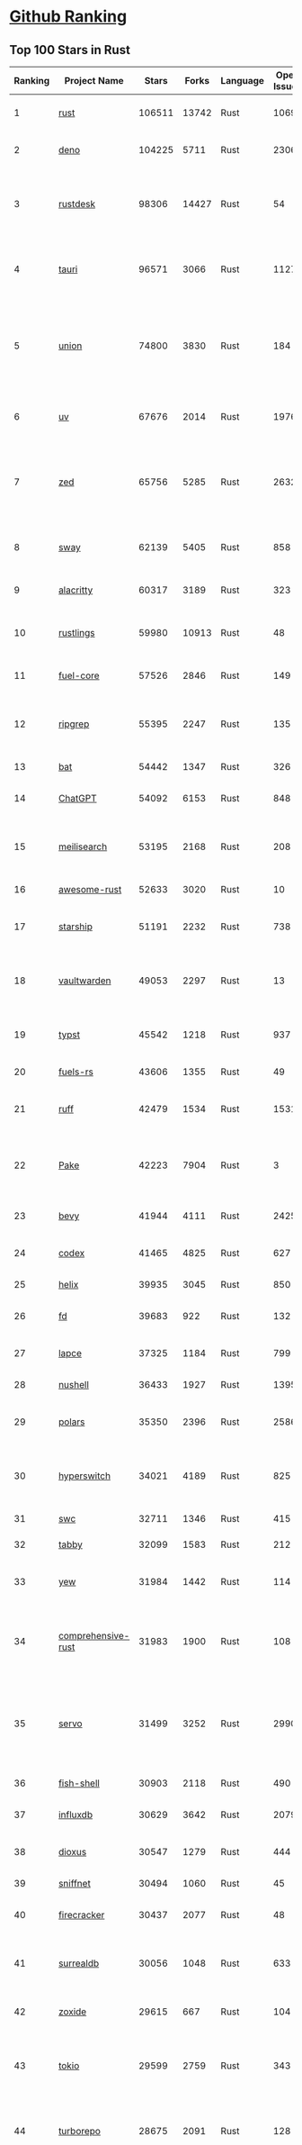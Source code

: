 [Github Ranking](../README.md)
==========

## Top 100 Stars in Rust

| Ranking | Project Name | Stars | Forks | Language | Open Issues | Description | Last Commit |
| ------- | ------------ | ----- | ----- | -------- | ----------- | ----------- | ----------- |
| 1 | [rust](https://github.com/rust-lang/rust) | 106511 | 13742 | Rust | 10690 | Empowering everyone to build reliable and efficient software. | 2025-09-16T18:43:51Z |
| 2 | [deno](https://github.com/denoland/deno) | 104225 | 5711 | Rust | 2306 | A modern runtime for JavaScript and TypeScript. | 2025-09-16T14:57:36Z |
| 3 | [rustdesk](https://github.com/rustdesk/rustdesk) | 98306 | 14427 | Rust | 54 | An open-source remote desktop application designed for self-hosting, as an alternative to TeamViewer. | 2025-09-15T06:32:50Z |
| 4 | [tauri](https://github.com/tauri-apps/tauri) | 96571 | 3066 | Rust | 1127 | Build smaller, faster, and more secure desktop and mobile applications with a web frontend. | 2025-09-15T12:01:07Z |
| 5 | [union](https://github.com/unionlabs/union) | 74800 | 3830 | Rust | 184 | The trust-minimized, zero-knowledge bridging protocol, designed for censorship resistance, extremely high security, and usage in decentralized finance. | 2025-09-16T18:29:41Z |
| 6 | [uv](https://github.com/astral-sh/uv) | 67676 | 2014 | Rust | 1976 | An extremely fast Python package and project manager, written in Rust. | 2025-09-16T18:39:08Z |
| 7 | [zed](https://github.com/zed-industries/zed) | 65756 | 5285 | Rust | 2632 | Code at the speed of thought – Zed is a high-performance, multiplayer code editor from the creators of Atom and Tree-sitter. | 2025-09-16T19:00:48Z |
| 8 | [sway](https://github.com/FuelLabs/sway) | 62139 | 5405 | Rust | 858 | 🌴 Empowering everyone to build reliable and efficient smart contracts. | 2025-09-16T18:20:06Z |
| 9 | [alacritty](https://github.com/alacritty/alacritty) | 60317 | 3189 | Rust | 323 | A cross-platform, OpenGL terminal emulator. | 2025-09-12T00:23:58Z |
| 10 | [rustlings](https://github.com/rust-lang/rustlings) | 59980 | 10913 | Rust | 48 | :crab: Small exercises to get you used to reading and writing Rust code! | 2025-08-21T22:05:36Z |
| 11 | [fuel-core](https://github.com/FuelLabs/fuel-core) | 57526 | 2846 | Rust | 149 | Rust full node implementation of the Fuel v2 protocol. | 2025-09-16T18:33:13Z |
| 12 | [ripgrep](https://github.com/BurntSushi/ripgrep) | 55395 | 2247 | Rust | 135 | ripgrep recursively searches directories for a regex pattern while respecting your gitignore | 2025-09-10T11:47:54Z |
| 13 | [bat](https://github.com/sharkdp/bat) | 54442 | 1347 | Rust | 326 | A cat(1) clone with wings. | 2025-09-04T06:38:23Z |
| 14 | [ChatGPT](https://github.com/lencx/ChatGPT) | 54092 | 6153 | Rust | 848 | 🔮 ChatGPT Desktop Application (Mac, Windows and Linux) | 2024-08-29T17:58:11Z |
| 15 | [meilisearch](https://github.com/meilisearch/meilisearch) | 53195 | 2168 | Rust | 208 | A lightning-fast search engine API bringing AI-powered hybrid search to your sites and applications. | 2025-09-16T15:45:52Z |
| 16 | [awesome-rust](https://github.com/rust-unofficial/awesome-rust) | 52633 | 3020 | Rust | 10 | A curated list of Rust code and resources. | 2025-09-15T14:07:43Z |
| 17 | [starship](https://github.com/starship/starship) | 51191 | 2232 | Rust | 738 | ☄🌌️  The minimal, blazing-fast, and infinitely customizable prompt for any shell! | 2025-09-16T17:37:05Z |
| 18 | [vaultwarden](https://github.com/dani-garcia/vaultwarden) | 49053 | 2297 | Rust | 13 | Unofficial Bitwarden compatible server written in Rust, formerly known as bitwarden_rs | 2025-08-29T11:14:40Z |
| 19 | [typst](https://github.com/typst/typst) | 45542 | 1218 | Rust | 937 | A new markup-based typesetting system that is powerful and easy to learn. | 2025-09-15T14:28:27Z |
| 20 | [fuels-rs](https://github.com/FuelLabs/fuels-rs) | 43606 | 1355 | Rust | 49 | Fuel Network Rust SDK | 2025-09-12T18:49:19Z |
| 21 | [ruff](https://github.com/astral-sh/ruff) | 42479 | 1534 | Rust | 1531 | An extremely fast Python linter and code formatter, written in Rust. | 2025-09-16T18:35:28Z |
| 22 | [Pake](https://github.com/tw93/Pake) | 42223 | 7904 | Rust | 3 | 🤱🏻 Turn any webpage into a desktop app with one command. 🤱🏻 一键打包网页生成轻量桌面应用。 | 2025-09-16T11:14:56Z |
| 23 | [bevy](https://github.com/bevyengine/bevy) | 41944 | 4111 | Rust | 2425 | A refreshingly simple data-driven game engine built in Rust | 2025-09-16T16:56:07Z |
| 24 | [codex](https://github.com/openai/codex) | 41465 | 4825 | Rust | 627 | Lightweight coding agent that runs in your terminal | 2025-09-16T18:46:42Z |
| 25 | [helix](https://github.com/helix-editor/helix) | 39935 | 3045 | Rust | 850 | A post-modern modal text editor. | 2025-09-16T14:58:33Z |
| 26 | [fd](https://github.com/sharkdp/fd) | 39683 | 922 | Rust | 132 | A simple, fast and user-friendly alternative to 'find' | 2025-09-06T01:22:08Z |
| 27 | [lapce](https://github.com/lapce/lapce) | 37325 | 1184 | Rust | 799 | Lightning-fast and Powerful Code Editor written in Rust | 2025-09-16T06:29:46Z |
| 28 | [nushell](https://github.com/nushell/nushell) | 36433 | 1927 | Rust | 1395 | A new type of shell | 2025-09-15T19:00:13Z |
| 29 | [polars](https://github.com/pola-rs/polars) | 35350 | 2396 | Rust | 2586 | Extremely fast Query Engine for DataFrames, written in Rust | 2025-09-16T18:45:17Z |
| 30 | [hyperswitch](https://github.com/juspay/hyperswitch) | 34021 | 4189 | Rust | 825 | An open source payments switch written in Rust to make payments fast, reliable and affordable | 2025-09-16T18:02:32Z |
| 31 | [swc](https://github.com/swc-project/swc) | 32711 | 1346 | Rust | 415 | Rust-based platform for the Web | 2025-09-16T11:42:30Z |
| 32 | [tabby](https://github.com/TabbyML/tabby) | 32099 | 1583 | Rust | 212 | Self-hosted AI coding assistant | 2025-08-26T20:03:41Z |
| 33 | [yew](https://github.com/yewstack/yew) | 31984 | 1442 | Rust | 114 | Rust / Wasm framework for creating reliable and efficient web applications | 2025-09-12T03:07:32Z |
| 34 | [comprehensive-rust](https://github.com/google/comprehensive-rust) | 31983 | 1900 | Rust | 108 | This is the Rust course used by the Android team at Google. It provides you the material to quickly teach Rust. | 2025-09-15T14:08:14Z |
| 35 | [servo](https://github.com/servo/servo) | 31499 | 3252 | Rust | 2990 | Servo aims to empower developers with a lightweight, high-performance alternative for embedding web technologies in applications. | 2025-09-16T18:36:01Z |
| 36 | [fish-shell](https://github.com/fish-shell/fish-shell) | 30903 | 2118 | Rust | 490 | The user-friendly command line shell. | 2025-09-16T18:03:40Z |
| 37 | [influxdb](https://github.com/influxdata/influxdb) | 30629 | 3642 | Rust | 2079 | Scalable datastore for metrics, events, and real-time analytics | 2025-09-16T13:24:33Z |
| 38 | [dioxus](https://github.com/DioxusLabs/dioxus) | 30547 | 1279 | Rust | 444 | Fullstack app framework for web, desktop, and mobile. | 2025-09-16T19:00:36Z |
| 39 | [sniffnet](https://github.com/GyulyVGC/sniffnet) | 30494 | 1060 | Rust | 45 | Comfortably monitor your Internet traffic 🕵️‍♂️ | 2025-09-16T03:06:11Z |
| 40 | [firecracker](https://github.com/firecracker-microvm/firecracker) | 30437 | 2077 | Rust | 48 | Secure and fast microVMs for serverless computing. | 2025-09-16T14:41:39Z |
| 41 | [surrealdb](https://github.com/surrealdb/surrealdb) | 30056 | 1048 | Rust | 633 | A scalable, distributed, collaborative, document-graph database, for the realtime web | 2025-09-16T18:12:17Z |
| 42 | [zoxide](https://github.com/ajeetdsouza/zoxide) | 29615 | 667 | Rust | 104 | A smarter cd command. Supports all major shells. | 2025-08-22T20:57:21Z |
| 43 | [tokio](https://github.com/tokio-rs/tokio) | 29599 | 2759 | Rust | 343 | A runtime for writing reliable asynchronous applications with Rust. Provides I/O, networking, scheduling, timers, ... | 2025-09-16T13:41:18Z |
| 44 | [turborepo](https://github.com/vercel/turborepo) | 28675 | 2091 | Rust | 128 | Build system optimized for JavaScript and TypeScript, written in Rust | 2025-09-16T03:38:08Z |
| 45 | [rust-course](https://github.com/sunface/rust-course) | 28652 | 2469 | Rust | 62 | “连续八年成为全世界最受喜爱的语言，无 GC 也无需手动内存管理、极高的性能和安全性、过程/OO/函数式编程、优秀的包管理、JS 未来基石" — 工作之余的第二语言来试试 Rust 吧。本书拥有全面且深入的讲解、生动贴切的示例、德芙般丝滑的内容，这可能是目前最用心的 Rust 中文学习教程 / Book  | 2025-08-26T01:08:34Z |
| 46 | [linera-protocol](https://github.com/linera-io/linera-protocol) | 28396 | 1903 | Rust | 461 | Main repository for the Linera protocol | 2025-09-16T19:02:27Z |
| 47 | [yazi](https://github.com/sxyazi/yazi) | 28279 | 607 | Rust | 42 | 💥 Blazing fast terminal file manager written in Rust, based on async I/O. | 2025-09-15T14:54:44Z |
| 48 | [just](https://github.com/casey/just) | 27670 | 578 | Rust | 302 | 🤖 Just a command runner | 2025-09-08T19:49:59Z |
| 49 | [iced](https://github.com/iced-rs/iced) | 27597 | 1359 | Rust | 317 | A cross-platform GUI library for Rust, inspired by Elm | 2025-09-15T22:41:36Z |
| 50 | [delta](https://github.com/dandavison/delta) | 27538 | 438 | Rust | 273 | A syntax-highlighting pager for git, diff, grep, and blame output | 2025-08-03T15:43:25Z |
| 51 | [egui](https://github.com/emilk/egui) | 26504 | 1839 | Rust | 831 | egui: an easy-to-use immediate mode GUI in Rust that runs on both web and native | 2025-09-16T11:30:29Z |
| 52 | [zellij](https://github.com/zellij-org/zellij) | 26362 | 814 | Rust | 1196 | A terminal workspace with batteries included | 2025-08-28T15:48:35Z |
| 53 | [czkawka](https://github.com/qarmin/czkawka) | 26220 | 828 | Rust | 464 | Multi functional app to find duplicates, empty folders, similar images etc. | 2025-09-08T18:30:37Z |
| 54 | [hyperfine](https://github.com/sharkdp/hyperfine) | 26156 | 418 | Rust | 43 | A command-line benchmarking tool | 2025-09-04T14:12:20Z |
| 55 | [qdrant](https://github.com/qdrant/qdrant) | 26007 | 1815 | Rust | 348 | Qdrant - High-performance, massive-scale Vector Database and Vector Search Engine for the next generation of AI. Also available in the cloud https://cloud.qdrant.io/ | 2025-09-16T15:21:12Z |
| 56 | [atuin](https://github.com/atuinsh/atuin) | 25811 | 700 | Rust | 358 | ✨ Magical shell history | 2025-09-15T17:31:09Z |
| 57 | [Rocket](https://github.com/rwf2/Rocket) | 25380 | 1612 | Rust | 54 | A web framework for Rust. | 2025-08-31T17:17:07Z |
| 58 | [pingora](https://github.com/cloudflare/pingora) | 25051 | 1466 | Rust | 146 | A library for building fast, reliable and evolvable network services. | 2025-08-29T23:18:36Z |
| 59 | [Rust](https://github.com/TheAlgorithms/Rust) | 24659 | 2446 | Rust | 2 |  All Algorithms implemented in Rust  | 2025-09-10T19:01:14Z |
| 60 | [exa](https://github.com/ogham/exa) | 24141 | 662 | Rust | 196 | A modern replacement for ‘ls’. | 2024-09-24T15:18:09Z |
| 61 | [anki](https://github.com/ankitects/anki) | 23723 | 2494 | Rust | 243 | Anki is a smart spaced repetition flashcard program | 2025-09-14T17:44:16Z |
| 62 | [tools](https://github.com/rome/tools) | 23584 | 651 | Rust | 86 | Unified developer tools for JavaScript, TypeScript, and the web | 2023-09-04T08:42:49Z |
| 63 | [actix-web](https://github.com/actix/actix-web) | 23574 | 1782 | Rust | 187 | Actix Web is a powerful, pragmatic, and extremely fast web framework for Rust. | 2025-09-15T09:48:07Z |
| 64 | [chroma](https://github.com/chroma-core/chroma) | 23340 | 1830 | Rust | 238 | Open-source search and retrieval database for AI applications. | 2025-09-16T18:59:49Z |
| 65 | [axum](https://github.com/tokio-rs/axum) | 23111 | 1241 | Rust | 51 | Ergonomic and modular web framework built with Tokio, Tower, and Hyper | 2025-09-16T15:54:44Z |
| 66 | [difftastic](https://github.com/Wilfred/difftastic) | 22942 | 397 | Rust | 221 | a structural diff that understands syntax 🟥🟩 | 2025-08-29T22:03:37Z |
| 67 | [fnm](https://github.com/Schniz/fnm) | 22157 | 579 | Rust | 281 | 🚀 Fast and simple Node.js version manager, built in Rust | 2025-09-16T14:55:08Z |
| 68 | [tree-sitter](https://github.com/tree-sitter/tree-sitter) | 22048 | 2062 | Rust | 105 | An incremental parsing system for programming tools | 2025-09-16T17:21:36Z |
| 69 | [wezterm](https://github.com/wezterm/wezterm) | 21881 | 996 | Rust | 1281 | A GPU-accelerated cross-platform terminal emulator and multiplexer written by @wez and implemented in Rust | 2025-09-09T14:05:13Z |
| 70 | [coreutils](https://github.com/uutils/coreutils) | 21490 | 1554 | Rust | 346 | Cross-platform Rust rewrite of the GNU coreutils | 2025-09-16T06:05:52Z |
| 71 | [Graphite](https://github.com/GraphiteEditor/Graphite) | 21134 | 894 | Rust | 300 | An open source graphics editor for 2025: comprehensive 2D content creation tool suite for graphic design, digital art, and interactive real-time motion graphics — featuring node-based procedural editing | 2025-09-16T18:15:52Z |
| 72 | [biome](https://github.com/biomejs/biome) | 21062 | 693 | Rust | 274 | A toolchain for web projects, aimed to provide functionalities to maintain them. Biome offers formatter and linter, usable via CLI and LSP. | 2025-09-16T14:17:34Z |
| 73 | [sonic](https://github.com/valeriansaliou/sonic) | 20972 | 605 | Rust | 64 | 🦔 Fast, lightweight & schema-less search backend. An alternative to Elasticsearch that runs on a few MBs of RAM. | 2025-01-06T21:19:17Z |
| 74 | [gitui](https://github.com/gitui-org/gitui) | 20522 | 646 | Rust | 204 | Blazing 💥 fast terminal-ui for git written in rust 🦀 | 2025-09-15T19:26:52Z |
| 75 | [RustPython](https://github.com/RustPython/RustPython) | 20520 | 1344 | Rust | 329 | A Python Interpreter written in Rust | 2025-09-16T12:58:36Z |
| 76 | [slint](https://github.com/slint-ui/slint) | 20364 | 740 | Rust | 725 | Slint is an open-source declarative GUI toolkit to build native user interfaces for Rust, C++, JavaScript, or Python apps. | 2025-09-16T14:38:08Z |
| 77 | [mdBook](https://github.com/rust-lang/mdBook) | 20326 | 1767 | Rust | 525 | Create book from markdown files. Like Gitbook but implemented in Rust | 2025-09-16T03:31:00Z |
| 78 | [vector](https://github.com/vectordotdev/vector) | 20312 | 1856 | Rust | 1971 | A high-performance observability data pipeline. | 2025-09-16T17:13:23Z |
| 79 | [gleam](https://github.com/gleam-lang/gleam) | 20288 | 865 | Rust | 178 | ⭐️ A friendly language for building type-safe, scalable systems! | 2025-09-15T11:16:22Z |
| 80 | [jj](https://github.com/jj-vcs/jj) | 20281 | 717 | Rust | 588 | A Git-compatible VCS that is both simple and powerful | 2025-09-16T17:32:24Z |
| 81 | [wasmer](https://github.com/wasmerio/wasmer) | 20023 | 911 | Rust | 229 | 🚀 Fast, secure, lightweight containers based on WebAssembly | 2025-09-16T18:30:26Z |
| 82 | [xi-editor](https://github.com/xi-editor/xi-editor) | 19838 | 704 | Rust | 135 | A modern editor with a backend written in Rust. | 2024-03-19T00:11:37Z |
| 83 | [neon](https://github.com/neondatabase/neon) | 19716 | 776 | Rust | 264 | Neon: Serverless Postgres. We separated storage and compute to offer autoscaling, code-like database branching, and scale to zero. | 2025-09-16T08:18:26Z |
| 84 | [goose](https://github.com/block/goose) | 19592 | 1711 | Rust | 305 | an open source, extensible AI agent that goes beyond code suggestions - install, execute, edit, and test with any LLM | 2025-09-16T19:03:34Z |
| 85 | [mise](https://github.com/jdx/mise) | 19301 | 633 | Rust | 26 | dev tools, env vars, task runner | 2025-09-16T16:59:10Z |
| 86 | [fhevm](https://github.com/zama-ai/fhevm) | 19173 | 802 | Rust | 5 | FHEVM, a full-stack framework for integrating Fully Homomorphic Encryption (FHE) with blockchain applications | 2025-09-16T18:43:34Z |
| 87 | [leptos](https://github.com/leptos-rs/leptos) | 19121 | 792 | Rust | 95 | Build fast web applications with Rust. | 2025-09-16T01:05:44Z |
| 88 | [Bend](https://github.com/HigherOrderCO/Bend) | 19007 | 467 | Rust | 96 | A massively parallel, high-level programming language | 2025-06-03T17:36:56Z |
| 89 | [cube](https://github.com/cube-js/cube) | 18884 | 1890 | Rust | 630 | 📊 Cube’s universal semantic layer platform is the next evolution of OLAP technology for AI, BI, spreadsheets, and embedded analytics | 2025-09-16T18:11:38Z |
| 90 | [relay](https://github.com/facebook/relay) | 18853 | 1866 | Rust | 602 | Relay is a JavaScript framework for building data-driven React applications. | 2025-09-16T16:27:33Z |
| 91 | [spotify-tui](https://github.com/Rigellute/spotify-tui) | 18523 | 560 | Rust | 273 | Spotify for the terminal written in Rust 🚀 | 2024-04-04T15:03:12Z |
| 92 | [candle](https://github.com/huggingface/candle) | 18116 | 1222 | Rust | 443 | Minimalist ML framework for Rust | 2025-09-15T17:37:56Z |
| 93 | [RustScan](https://github.com/bee-san/RustScan) | 18026 | 1193 | Rust | 31 | 🤖 The Modern Port Scanner 🤖 | 2025-09-16T09:05:41Z |
| 94 | [universal-android-debloater](https://github.com/0x192/universal-android-debloater) | 17833 | 923 | Rust | 468 | Cross-platform GUI written in Rust using ADB to debloat non-rooted android devices. Improve your privacy, the security and battery life of your device. | 2024-08-02T16:16:12Z |
| 95 | [hurl](https://github.com/Orange-OpenSource/hurl) | 17680 | 689 | Rust | 198 | Hurl, run and test HTTP requests with plain text. | 2025-09-16T16:40:40Z |
| 96 | [SpacetimeDB](https://github.com/clockworklabs/SpacetimeDB) | 17433 | 598 | Rust | 482 | Multiplayer at the speed of light | 2025-09-16T19:02:51Z |
| 97 | [eza](https://github.com/eza-community/eza) | 17320 | 319 | Rust | 218 | A modern alternative to ls | 2025-09-15T22:06:07Z |
| 98 | [ruffle](https://github.com/ruffle-rs/ruffle) | 17201 | 917 | Rust | 5208 | A Flash Player emulator written in Rust | 2025-09-16T18:15:23Z |
| 99 | [wasmtime](https://github.com/bytecodealliance/wasmtime) | 16881 | 1504 | Rust | 737 | A lightweight WebAssembly runtime that is fast, secure, and standards-compliant | 2025-09-15T23:05:16Z |
| 100 | [diem](https://github.com/diem/diem) | 16697 | 2579 | Rust | 357 | Diem’s mission is to build a trusted and innovative financial network that empowers people and businesses around the world. | 2025-09-16T05:01:25Z |

